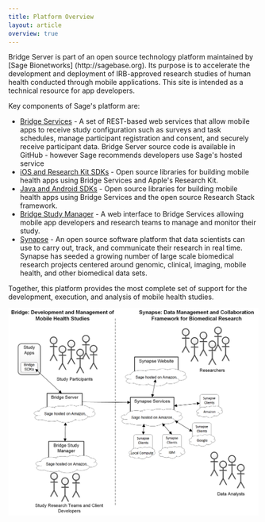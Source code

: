 ```yaml
---
title: Platform Overview
layout: article
overview: true
---
```


<div class="ui positive message">
<p>Bridge Server is part of an open source technology platform maintained by [Sage Bionetworks] (http://sagebase.org).  Its purpose is to accelerate the development and deployment of IRB-approved research studies of human health conducted through mobile applications.  This site is intended as a technical resource for app developers.</p>

<p>Key components of Sage's platform are:</p>

<ul>
    <li>
        <a href="http://developer.sagebridge.org/articles/rest.html">Bridge Services</a> - A set of REST-based web services that allow mobile apps to receive study configuration such as surveys and task schedules, manage participant registration and consent, and securely receive participant data.  Bridge Server source code is available in GitHub - however Sage recommends developers use Sage's hosted service
    </li>
    <li>
        <a href="http://developer.sagebridge.org/articles/ios.html">iOS and Research Kit SDKs</a> - Open source libraries for building mobile health apps using Bridge Services and Apple's Research Kit.
    </li>
	<li>
		<a href="http://developer.sagebridge.org/articles/android.html">Java and Android SDKs</a> - Open source libraries for building mobile health apps using Bridge Services and the open source Research Stack framework.
	</li>
	<li>
		<a href="https://research.sagebridge.org/">Bridge Study Manager</a> - A web interface to Bridge Services allowing mobile app developers and research teams to manage and monitor their study.
	</li>
	<li>
		<a href="https://synapse.org">Synapse</a> - An open source software platform that data scientists can use to carry out, track, and communicate their research in real time. Synapse has seeded a growing number of large scale biomedical research projects centered around genomic, clinical, imaging, mobile health, and other biomedical data sets.
	</li>
</ul>
</div>

Together, this platform provides the most complete set of support for the development, execution, and analysis of mobile health studies.

![Sage Platform](/images/Bridge%20-%20Sage%20Overview.png)

